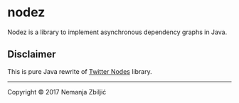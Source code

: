 # nodez

Nodez is a library to implement asynchronous dependency graphs in Java.

## Disclaimer

This is pure Java rewrite of [Twitter Nodes](https://github.com/twitter/nodes) library.



---

Copyright © 2017 Nemanja Zbiljić
